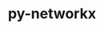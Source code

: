 ---
title: "py-networkx"
layout: cache
categories: [package, v0.20.1]
meta: {"versions": ["2.7.1"], "compilers": ["gcc@=11.1.0", "gcc@=11.3.0"], "oss": ["ubuntu20.04", "ubuntu22.04"], "platforms": ["linux"], "targets": ["x86_64_v3"], "stacks": ["e4s", "ml-linux-x86_64-cpu", "ml-linux-x86_64-cuda", "ml-linux-x86_64-rocm", "root"], "num_specs": 2, "num_specs_by_stack": {"root": 2, "e4s": 1, "ml-linux-x86_64-cuda": 1, "ml-linux-x86_64-rocm": 1, "ml-linux-x86_64-cpu": 1}}
spec_details: [{"hash": "fccpetbk6edycijge5tyn5ie3jcfo7ke", "compiler": "gcc@=11.1.0", "versions": ["2.7.1"], "os": "ubuntu20.04", "platform": "linux", "target": "x86_64_v3", "variants": ["build_system=python_pip", "~extra"], "stacks": ["root", "e4s"], "size": "-", "tarball": "https://binaries.spack.io/releases/v0.20.1/build_cache/linux-ubuntu20.04-x86_64_v3/gcc-11.1.0/py-networkx-2.7.1/linux-ubuntu20.04-x86_64_v3-gcc-11.1.0-py-networkx-2.7.1-fccpetbk6edycijge5tyn5ie3jcfo7ke.spack"}, {"hash": "k6i7k4z3lc4lgzhstra6h5eq2zhvwvfe", "compiler": "gcc@=11.3.0", "versions": ["2.7.1"], "os": "ubuntu22.04", "platform": "linux", "target": "x86_64_v3", "variants": ["build_system=python_pip", "~extra"], "stacks": ["ml-linux-x86_64-cuda", "ml-linux-x86_64-rocm", "ml-linux-x86_64-cpu", "root"], "size": "-", "tarball": "https://binaries.spack.io/releases/v0.20.1/build_cache/linux-ubuntu22.04-x86_64_v3/gcc-11.3.0/py-networkx-2.7.1/linux-ubuntu22.04-x86_64_v3-gcc-11.3.0-py-networkx-2.7.1-k6i7k4z3lc4lgzhstra6h5eq2zhvwvfe.spack"}]
---